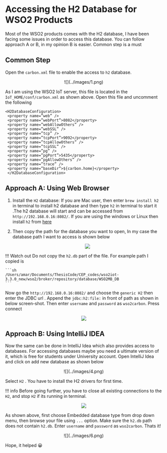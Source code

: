 # Accessing the H2 Database for WSO2 Products

Most of the WSO2 products comes with the H2 database, I have been facing some issues in order to access this database. You can follow approach A or B, in my opinion B is easier. Common step is a must


## Common Step

Open the `carbon.xml` file to enable the access to `h2` database.

<center>![](../images/1.png)</center>

As I am using the WSO2 IoT server, this file is located in the `IoT_HOME/conf/carbon.xml` as shown above. Open this file and uncomment the following

```
<H2DatabaseConfiguration>
 <property name=”web” />
 <property name=”webPort”>8082</property>
 <property name=”webAllowOthers” />
 <property name=”webSSL” />
 <property name=”tcp” />
 <property name=”tcpPort”>9092</property>
 <property name=”tcpAllowOthers” />
 <property name=”tcpSSL” />
 <property name=”pg” />
 <property name=”pgPort”>5435</property>
 <property name=”pgAllowOthers” />
 <property name=”trace” />
 <property name=”baseDir”>${carbon.home}</property>
 </H2DatabaseConfiguration>
```

## Approach A: Using Web Browser

1. Install the `H2` database: If you are Mac user, then enter `brew install h2` in terminal to install h2 database and then type `h2` in terminal to start it .The h2 database will start and can be accessed from `http://192.168.0.16:8082/`. If you are using the windows or Linux then install `h2` from [here](http://www.h2database.com/html/download.html)

1. Then copy the path for the database you want to open, In my case the database path I want to access is shown below <center>![](../images/2.png)</center>


!!! Watch out 
	Do not copy the `h2.db` part of the file. For example path I copied is

	```sh
	/Users/amar/Documents/ThesisCode/CEP_codes/wso2iot-3.3.0_new/wso2/broker/repository/database/WSO2MB_DB
	```

Now go the `http://192.168.0.16:8082/` and choose the `generic H2` then enter the JDBC url . Append the `jdbc:h2:file:` in front of path as shown in below screen-shot. Then enter `username` and `password` as `wso2carbon`. Press connect<center>![](../images/3.png)</center>


## Approach B: Using IntelliJ IDEA

Now the same can be done in IntelliJ Idea which also provides access to databases. For accessing databases maybe you need a ultimate version of it, which is free for students under University account. Open IntelliJ Idea and click on add new database as shown below

<center>![](../images/4.png)</center>


Select `H2` . You have to install the H2 drivers for first time.

!!! info 
	Before going further, you have to close all existing connections to the `H2`, and stop `H2` if its running in terminal.
	<center>![](../images/5.png)</center>


As shown above, first choose Embedded database type from drop down menu, then browse your file using `...` option. Make sure the `h2.db` path does not contain `h2.db`. Enter `username` and `password` as `wso2carbon`. Thats it!

<center>![](../images/6.png)</center>


Hope, it helped 😀